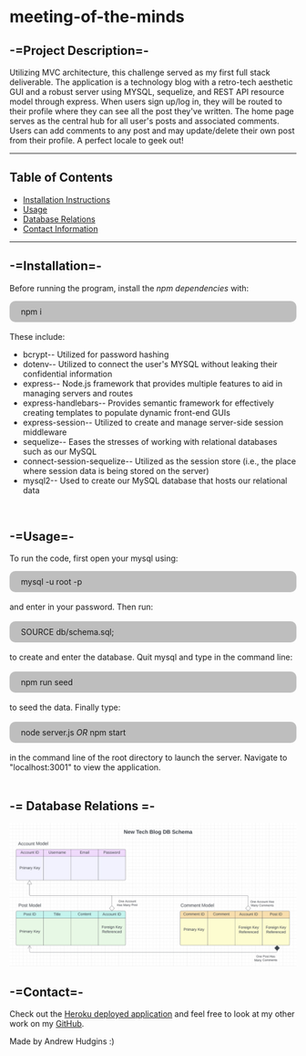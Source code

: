 # meeting-of-the-minds
## -=Project Description=-
Utilizing MVC architecture, this challenge served as my first full stack deliverable. The application is a technology blog with a retro-tech aesthetic GUI and a robust server using MYSQL, sequelize, and REST API resource model through express. When users sign up/log in, they will be routed to their profile where they can see all the post they've written. The home page serves as the central hub for all user's posts and associated comments. Users can add comments to any post and may update/delete their own post from their profile. A perfect locale to geek out!

---
## Table of Contents
* [Installation Instructions](#installation)
* [Usage](#usage)
* [Database Relations](#database-relations)
* [Contact Information](#contact)

---

## -=Installation=-
Before running the program, install the *npm dependencies* with:
<div style="background-color:rgba(0, 0, 0, 0.25); vertical-align: middle; padding:10px 20px; border-radius: 10px">
npm i
</div>
<br>
These include:

* bcrypt-- Utilized for password hashing
* dotenv-- Utilized to connect the user's MYSQL without leaking their confidential information
* express-- Node.js framework that provides multiple features to aid in managing servers and routes
* express-handlebars-- Provides semantic framework for effectively creating templates to populate dynamic front-end GUIs
* express-session-- Utilized to create and manage server-side session middleware
* sequelize-- Eases the stresses of working with relational databases such as our MySQL
* connect-session-sequelize-- Utilized as the session store (i.e., the place where session data is being stored on the server)
* mysql2-- Used to create our MySQL database that hosts our relational data

<br>

## -=Usage=-
To run the code, first open your mysql using: 
<div style="background-color:rgba(0, 0, 0, 0.25); vertical-align: middle; padding:10px 20px; border-radius: 10px">
mysql -u root -p
</div> 

<br>
and enter in your password. Then run:
<br><br>

<div style="background-color:rgba(0, 0, 0, 0.25); vertical-align: middle; padding:10px 20px; border-radius: 10px">
SOURCE db/schema.sql;
</div>

<br>
to create and enter the database. Quit mysql and type in the command line:
<br><br>

<div style="background-color:rgba(0, 0, 0, 0.25); vertical-align: middle; padding:10px 20px; border-radius: 10px">
npm run seed
</div>  

<br>
to seed the data. Finally type:
<br><br>

<div style="background-color:rgba(0, 0, 0, 0.25); vertical-align: middle; padding:10px 20px; border-radius: 10px">
node server.js <em>OR</em> npm start
</div> 

<br>
in the command line of the root directory to launch the server. Navigate to "localhost:3001" to view the application.
<br><br>

## -= Database Relations =-
![An image that visually represents the Account, Post, and Comment database tables and their associations to one another](./lib/images/DBSchema.jpg)

## -=Contact=-

Check out the [Heroku deployed application]() and feel free to look at my other work on my [GitHub](https://github.com/AHudg).

Made by Andrew Hudgins :)